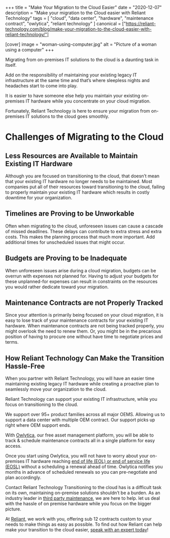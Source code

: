 +++
title = "Make Your Migration to the Cloud Easier"
date = "2020-12-07"
description = "Make your migration to the Cloud easier with Reliant Technology"
tags = [
  "cloud",
  "data center",
  "hardware",
  "maintenance contract",
  "owlytica",
  "reliant technology"
]
canonical = ["https://reliant-technology.com/blog/make-your-migration-to-the-cloud-easier-with-reliant-technology/"]

[cover]
image = "woman-using-computer.jpg"
alt = "Picture of a woman using a computer"
+++

Migrating from on-premises IT solutions to the cloud is a daunting task in
itself.

Add on the responsibility of maintaining your existing legacy IT
infrastructure at the same time and that’s where sleepless nights and
headaches start to come into play. 

It is easier to have someone else help you maintain your existing on-premises
IT hardware while you concentrate on your cloud migration.

Fortunately, Reliant Technology is here to ensure your migration from
on-premises IT solutions to the cloud goes smoothly.

# Challenges of Migrating to the Cloud

## Less Resources are Available to Maintain Existing IT Hardware

Although you are focused on transitioning to the cloud, that doesn’t mean that
your existing IT hardware no longer needs to be maintained. Most companies put
all of their resources toward transitioning to the cloud, failing to properly
maintain your existing IT hardware which results in costly downtime for your
organization.

## Timelines are Proving to be Unworkable

Often when migrating to the cloud,
unforeseen issues can cause a cascade of missed deadlines. These delays can
contribute to extra stress and extra costs. This makes the planning process
that much more important. Add additional times for unscheduled issues that
might occur. 

## Budgets are Proving to be Inadequate

When unforeseen issues arise during a cloud migration, budgets can be overrun
with expenses not planned for. Having to adjust your budgets for these
unplanned-for expenses can result in constraints on the resources you would
rather dedicate toward your migration.

## Maintenance Contracts are not Properly Tracked

Since your attention is primarily being focused on your cloud migration, it is
easy to lose track of your maintenance contracts for your existing IT
hardware. When maintenance contracts are not being tracked properly, you might
overlook the need to renew them. Or, you might be in the precarious position
of having to procure one without have time to negotiate prices and terms.

## How Reliant Technology Can Make the Transition Hassle-Free

When you partner with Reliant Technology, you will have an easier time
maintaining existing legacy IT hardware while creating a proactive plan to
seamlessly move your organization to the cloud.

Reliant Technology can support your existing IT infrastructure, while you
focus on transitioning to the cloud.

We support over 95+ product families across all major OEMS. Allowing us to
support a data center with multiple OEM contract. Our support picks up right
where OEM support ends. 

With [Owlytica](https://reliant-technology.com/owlytica/), our free asset
management platform, you will be able to track & schedule maintenance
contracts all in a single platform for easy access. 

Once you start using Owlytica, you will not have to worry about your
on-premises IT hardware reaching [end of life (EOL) or end of service life
(EOSL)](https://reliant-technology.com/blog/whats-the-difference-eol-eosl-eos-eoa/)
without a scheduling a renewal ahead of time. Owlytica notifies you months in
advance of scheduled renewals so you can pre-negotiate and plan accordingly. 

Contact Reliant Technology Transitioning to the cloud has is a difficult task
on its own, maintaining on-premise solutions shouldn’t be a burden. As an
industry leader in [third party
maintenance](https://reliant-technology.com/blog/what-is-third-party-maintenance/),
we are here to help. let us deal with the hassle of on premise hardware while
you focus on the bigger picture. 

At [Reliant](https://reliant-technology.com/home/), we work with you, offering
sub 12 contracts custom to your needs to make things as easy as possible. To
find out how Reliant can help make your transition to the cloud easier, [speak
with an expert today](https://reliant-technology.com/contact-us/)!
